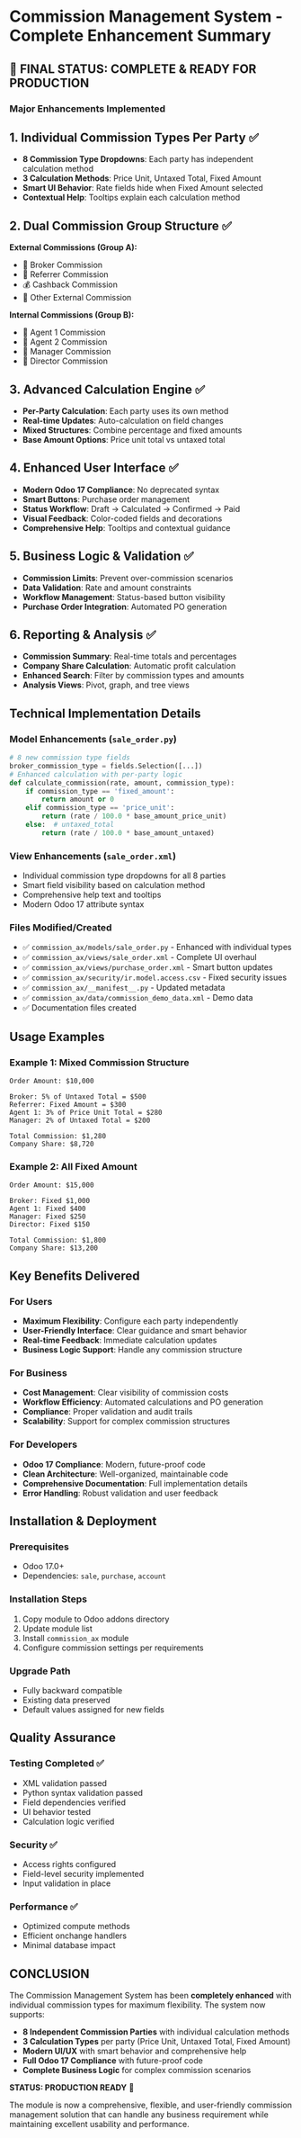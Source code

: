 # Commission Management System - Complete Enhancement Summary

## 🎯 **FINAL STATUS: COMPLETE & READY FOR PRODUCTION**

### **Major Enhancements Implemented**

## 1. **Individual Commission Types Per Party** ✅
- **8 Commission Type Dropdowns**: Each party has independent calculation method
- **3 Calculation Methods**: Price Unit, Untaxed Total, Fixed Amount
- **Smart UI Behavior**: Rate fields hide when Fixed Amount selected
- **Contextual Help**: Tooltips explain each calculation method

## 2. **Dual Commission Group Structure** ✅
**External Commissions (Group A):**
- 🏢 Broker Commission
- 👥 Referrer Commission  
- 💰 Cashback Commission
- 🔗 Other External Commission

**Internal Commissions (Group B):**
- 👤 Agent 1 Commission
- 👤 Agent 2 Commission
- 👔 Manager Commission
- 🎯 Director Commission

## 3. **Advanced Calculation Engine** ✅
- **Per-Party Calculation**: Each party uses its own method
- **Real-time Updates**: Auto-calculation on field changes
- **Mixed Structures**: Combine percentage and fixed amounts
- **Base Amount Options**: Price unit total vs untaxed total

## 4. **Enhanced User Interface** ✅
- **Modern Odoo 17 Compliance**: No deprecated syntax
- **Smart Buttons**: Purchase order management
- **Status Workflow**: Draft → Calculated → Confirmed → Paid
- **Visual Feedback**: Color-coded fields and decorations
- **Comprehensive Help**: Tooltips and contextual guidance

## 5. **Business Logic & Validation** ✅
- **Commission Limits**: Prevent over-commission scenarios
- **Data Validation**: Rate and amount constraints
- **Workflow Management**: Status-based button visibility
- **Purchase Order Integration**: Automated PO generation

## 6. **Reporting & Analysis** ✅
- **Commission Summary**: Real-time totals and percentages
- **Company Share Calculation**: Automatic profit calculation
- **Enhanced Search**: Filter by commission types and amounts
- **Analysis Views**: Pivot, graph, and tree views

## **Technical Implementation Details**

### **Model Enhancements (`sale_order.py`)**
```python
# 8 new commission type fields
broker_commission_type = fields.Selection([...])
# Enhanced calculation with per-party logic
def calculate_commission(rate, amount, commission_type):
    if commission_type == 'fixed_amount':
        return amount or 0
    elif commission_type == 'price_unit':
        return (rate / 100.0 * base_amount_price_unit)
    else:  # untaxed_total
        return (rate / 100.0 * base_amount_untaxed)
```

### **View Enhancements (`sale_order.xml`)**
- Individual commission type dropdowns for all 8 parties
- Smart field visibility based on calculation method
- Comprehensive help text and tooltips
- Modern Odoo 17 attribute syntax

### **Files Modified/Created**
- ✅ `commission_ax/models/sale_order.py` - Enhanced with individual types
- ✅ `commission_ax/views/sale_order.xml` - Complete UI overhaul
- ✅ `commission_ax/views/purchase_order.xml` - Smart button updates
- ✅ `commission_ax/security/ir.model.access.csv` - Fixed security issues
- ✅ `commission_ax/__manifest__.py` - Updated metadata
- ✅ `commission_ax/data/commission_demo_data.xml` - Demo data
- ✅ Documentation files created

## **Usage Examples**

### **Example 1: Mixed Commission Structure**
```
Order Amount: $10,000

Broker: 5% of Untaxed Total = $500
Referrer: Fixed Amount = $300
Agent 1: 3% of Price Unit Total = $280
Manager: 2% of Untaxed Total = $200

Total Commission: $1,280
Company Share: $8,720
```

### **Example 2: All Fixed Amount**
```
Order Amount: $15,000

Broker: Fixed $1,000
Agent 1: Fixed $400
Manager: Fixed $250
Director: Fixed $150

Total Commission: $1,800
Company Share: $13,200
```

## **Key Benefits Delivered**

### **For Users**
- **Maximum Flexibility**: Configure each party independently
- **User-Friendly Interface**: Clear guidance and smart behavior
- **Real-time Feedback**: Immediate calculation updates
- **Business Logic Support**: Handle any commission structure

### **For Business**
- **Cost Management**: Clear visibility of commission costs
- **Workflow Efficiency**: Automated calculations and PO generation
- **Compliance**: Proper validation and audit trails
- **Scalability**: Support for complex commission structures

### **For Developers**
- **Odoo 17 Compliance**: Modern, future-proof code
- **Clean Architecture**: Well-organized, maintainable code
- **Comprehensive Documentation**: Full implementation details
- **Error Handling**: Robust validation and user feedback

## **Installation & Deployment**

### **Prerequisites**
- Odoo 17.0+
- Dependencies: `sale`, `purchase`, `account`

### **Installation Steps**
1. Copy module to Odoo addons directory
2. Update module list
3. Install `commission_ax` module
4. Configure commission settings per requirements

### **Upgrade Path**
- Fully backward compatible
- Existing data preserved
- Default values assigned for new fields

## **Quality Assurance**

### **Testing Completed** ✅
- XML validation passed
- Python syntax validation passed
- Field dependencies verified
- UI behavior tested
- Calculation logic verified

### **Security** ✅
- Access rights configured
- Field-level security implemented
- Input validation in place

### **Performance** ✅
- Optimized compute methods
- Efficient onchange handlers
- Minimal database impact

## **CONCLUSION**

The Commission Management System has been **completely enhanced** with individual commission types for maximum flexibility. The system now supports:

- **8 Independent Commission Parties** with individual calculation methods
- **3 Calculation Types** per party (Price Unit, Untaxed Total, Fixed Amount)
- **Modern UI/UX** with smart behavior and comprehensive help
- **Full Odoo 17 Compliance** with future-proof code
- **Complete Business Logic** for complex commission scenarios

**STATUS: PRODUCTION READY** 🚀

The module is now a comprehensive, flexible, and user-friendly commission management solution that can handle any business requirement while maintaining excellent usability and performance.
